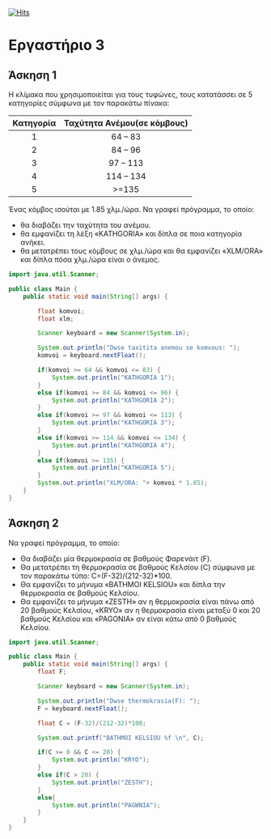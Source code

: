 [![Hits](https://hits.seeyoufarm.com/api/count/incr/badge.svg?url=https%3A%2F%2Feffie375.github.io%2FTPTE-AEGEAN&count_bg=%23E3802B&title_bg=%2307359E&icon=internetarchive.svg&icon_color=%23E7E7E7&title=%CE%A0%CF%81%CE%BF%CE%B2%CE%BF%CE%BB%CE%AD%CF%82&edge_flat=false)](https://hits.seeyoufarm.com)

# Eργαστήριο 3

## Άσκηση 1

Η κλίμακα που χρησιμοποιείται για τους τυφώνες, τους κατατάσσει σε 5 κατηγορίες σύμφωνα με τον παρακάτω πίνακα:

|Κατηγορία|Ταχύτητα Ανέμου(σε κόμβους)|
|:-:|:-:|
|1|64 – 83|
|2|84 – 96|
|3|97 – 113|
|4|114 – 134|
|5|>=135|

Ένας κόμβος ισούται με 1.85 χλμ./ώρα. Να γραφεί πρόγραμμα, το οποίο:

- θα διαβάζει την ταχύτητα του ανέμου.
- θα εμφανίζει τη λέξη «KATHGORIA» και δίπλα σε ποια κατηγορία ανήκει.
- θα μετατρέπει τους κόμβους σε χλμ./ώρα και θα εμφανίζει «XLM/ORA» και δίπλα πόσα χλμ./ώρα είναι ο άνεμος.

```Java
import java.util.Scanner;

public class Main {
    public static void main(String[] args) {

        float komvoi;
        float xlm;

        Scanner keyboard = new Scanner(System.in);

        System.out.println("Dwse taxitita anemou se komvous: ");
        komvoi = keyboard.nextFloat();

        if(komvoi >= 64 && komvoi <= 83) {
            System.out.println("KATHGORIA 1");
        }
        else if(komvoi >= 84 && komvoi <= 96) {
            System.out.println("KATHGORIA 2");
        }
        else if(komvoi >= 97 && komvoi <= 113) {
            System.out.println("KATHGORIA 3");	
        }
        else if(komvoi >= 114 && komvoi <= 134) {
            System.out.println("KATHGORIA 4");	
        }
        else if(komvoi >= 135) {
            System.out.println("KATHGORIA 5");	
        }
        System.out.println("XLM/ORA: "+ komvoi * 1.85);
    }
}

```

## Άσκηση 2

Να γραφεί πρόγραμμα, το οποίο:

- Θα διαβάζει μία θερμοκρασία σε βαθμούς Φαρενάιτ (F).
- Θα μετατρέπει τη θερμοκρασία σε βαθμούς Κελσίου (C) σύμφωνα με τον παρακάτω τύπο: C=(F-32)/(212-32)*100.
- Θα εμφανίζει το μήνυμα «BATHMOI KELSIOU» και δίπλα την θερμοκρασία σε βαθμούς Κελσίου.
- Θα εμφανίζει το μήνυμα «ZESTH» αν η θερμοκρασία είναι πάνω από 20 βαθμούς Κελσίου, «KRYO» αν η θερμοκρασία είναι μεταξύ 0 και 20 βαθμούς Κελσίου και «PAGONIA» αν είναι κάτω από 0 βαθμούς Κελσίου.
	
```Java
import java.util.Scanner;

public class Main {
    public static void main(String[] args) {
        float F;

        Scanner keyboard = new Scanner(System.in);

        System.out.println("Dwse thermokrasia(F): ");
        F = keyboard.nextFloat();

        float C = (F-32)/(212-32)*100;

        System.out.printf("BATHMOI KELSIOU %f \n", C);

        if(C >= 0 && C <= 20) {
            System.out.println("KRYO");
        }
        else if(C > 20) {
            System.out.println("ZESTH");
        }
        else{
            System.out.println("PAGWNIA");
        }
    }
}

```
